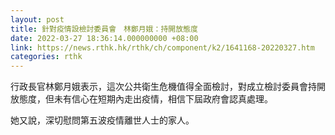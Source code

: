 ```yaml
---
layout: post
title: 針對疫情設檢討委員會　林鄭月娥：持開放態度
date: 2022-03-27 18:36:14.000000000 +08:00
link: https://news.rthk.hk/rthk/ch/component/k2/1641168-20220327.htm
categories: rthk
---
```


行政長官林鄭月娥表示，這次公共衛生危機值得全面檢討，對成立檢討委員會持開放態度，但未有信心在短期內走出疫情，相信下屆政府會認真處理。

她又說，深切慰問第五波疫情離世人士的家人。

